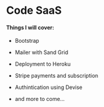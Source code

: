 # Code SaaS

#### Things I will cover:

* Bootstrap

* Mailer with Sand Grid

* Deployment to Heroku

* Stripe payments and subscription

* Authintication using Devise 

* and more to come...